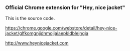 ### Official Chrome extension for "Hey, nice jacket"

This is the source code.

https://chrome.google.com/webstore/detail/hey-nice-jacket/glfkomgnjjdnmojjaiaepkldblejngja

http://www.heynicejacket.com

